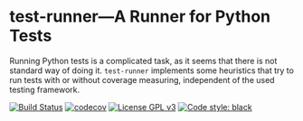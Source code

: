 # test-runner—A Runner for Python Tests

Running Python tests is a complicated task, as it seems that there is not
standard way of doing it.
`test-runner` implements some heuristics that try to run tests with or without
coverage measuring, independent of the used testing framework.

[![Build Status](https://travis-ci.com/pytesting/test-runner.svg?token=ZgCiES6Mybgq3a2Jbw2K&branch=master)](https://travis-ci.com/pytesting/test-runner)
[![codecov](https://codecov.io/gh/pytesting/test-runner/branch/master/graph/badge.svg?token=yLu7itEVep)](https://codecov.io/gh/pytesting/test-runner)
[![License GPL v3](https://img.shields.io/badge/License-GPL%20v3-blue.svg)](https://www.gnu.org/licenses/gpl-3.0)
[![Code style: black](https://img.shields.io/badge/code%20style-black-000000.svg)](https://github.com/ambv/black)

